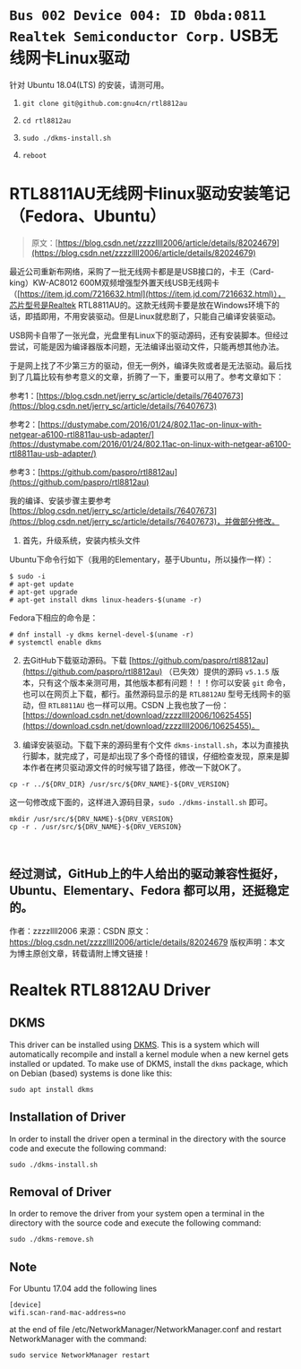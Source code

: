 # `Bus 002 Device 004: ID 0bda:0811 Realtek Semiconductor Corp.` USB无线网卡Linux驱动

针对 Ubuntu 18.04(LTS) 的安装，请测可用。

1. `git clone git@github.com:gnu4cn/rtl8812au`

2. `cd rtl8812au`

3. `sudo ./dkms-install.sh`

4. `reboot`

# RTL8811AU无线网卡linux驱动安装笔记（Fedora、Ubuntu）

> 原文：[https://blog.csdn.net/zzzzllll2006/article/details/82024679](https://blog.csdn.net/zzzzllll2006/article/details/82024679)


最近公司重新布网络，采购了一批无线网卡都是是USB接口的，卡王（Card-king）KW-AC8012 600M双频增强型外置天线USB无线网卡（[https://item.jd.com/7216632.html](https://item.jd.com/7216632.html)），芯片型号是Realtek RTL8811AU的。这款无线网卡要是放在Windows环境下的话，即插即用，不用安装驱动。但是Linux就悲剧了，只能自己编译安装驱动。

USB网卡自带了一张光盘，光盘里有Linux下的驱动源码，还有安装脚本。但经过尝试，可能是因为编译器版本问题，无法编译出驱动文件，只能再想其他办法。

于是网上找了不少第三方的驱动，但无一例外，编译失败或者是无法驱动。最后找到了几篇比较有参考意义的文章，折腾了一下，重要可以用了。参考文章如下：

参考1：[https://blog.csdn.net/jerry_sc/article/details/76407673](https://blog.csdn.net/jerry_sc/article/details/76407673)


参考2：[https://dustymabe.com/2016/01/24/802.11ac-on-linux-with-netgear-a6100-rtl8811au-usb-adapter/](https://dustymabe.com/2016/01/24/802.11ac-on-linux-with-netgear-a6100-rtl8811au-usb-adapter/)


参考3：[https://github.com/paspro/rtl8812au](https://github.com/paspro/rtl8812au)

我的编译、安装步骤主要参考 [https://blog.csdn.net/jerry_sc/article/details/76407673](https://blog.csdn.net/jerry_sc/article/details/76407673)，并做部分修改。

1. 首先，升级系统，安装内核头文件

Ubuntu下命令行如下（我用的Elementary，基于Ubuntu，所以操作一样）：

```
$ sudo -i
# apt-get update
# apt-get upgrade
# apt-get install dkms linux-headers-$(uname -r)
```

Fedora下相应的命令是：

```
# dnf install -y dkms kernel-devel-$(uname -r)
# systemctl enable dkms
```

2. 去GitHub下载驱动源码。下载 [https://github.com/paspro/rtl8812au](https://github.com/paspro/rtl8812au)  （已失效）提供的源码 `v5.1.5` 版本，只有这个版本亲测可用，其他版本都有问题！！！你可以安装 `git` 命令，也可以在网页上下载，都行。虽然源码显示的是 `RTL8812AU` 型号无线网卡的驱动，但 `RTL8811AU` 也一样可以用。CSDN 上我也放了一份： [https://download.csdn.net/download/zzzzllll2006/10625455](https://download.csdn.net/download/zzzzllll2006/10625455)。


3. 编译安装驱动。下载下来的源码里有个文件 `dkms-install.sh`，本以为直接执行脚本，就完成了，可是却出现了多个奇怪的错误，仔细检查发现，原来是脚本作者在拷贝驱动源文件的时候写错了路径，修改一下就OK了。

```
cp -r ../${DRV_DIR} /usr/src/${DRV_NAME}-${DRV_VERSION}
```

这一句修改成下面的，这样进入源码目录，`sudo ./dkms-install.sh` 即可。

```
mkdir /usr/src/${DRV_NAME}-${DRV_VERSION}
cp -r . /usr/src/${DRV_NAME}-${DRV_VERSION}
```
 

经过测试，GitHub上的牛人给出的驱动兼容性挺好，Ubuntu、Elementary、Fedora 都可以用，还挺稳定的。
--------------------- 
作者：zzzzllll2006 
来源：CSDN 
原文：https://blog.csdn.net/zzzzllll2006/article/details/82024679 
版权声明：本文为博主原创文章，转载请附上博文链接！

# Realtek RTL8812AU Driver

## DKMS
This driver can be installed using [DKMS](http://linux.dell.com/dkms/). This is a system which will automatically recompile and install a kernel module when a new kernel gets installed or updated. To make use of DKMS, install the `dkms` package, which on Debian (based) systems is done like this:
```
sudo apt install dkms
```

## Installation of Driver
In order to install the driver open a terminal in the directory with the source code and execute the following command:
```
sudo ./dkms-install.sh
```

## Removal of Driver
In order to remove the driver from your system open a terminal in the directory with the source code and execute the following command:
```
sudo ./dkms-remove.sh
```

## Note
For Ubuntu 17.04 add the following lines
```
[device]
wifi.scan-rand-mac-address=no
```
at the end of file /etc/NetworkManager/NetworkManager.conf and restart NetworkManager with the command:
```
sudo service NetworkManager restart
```

